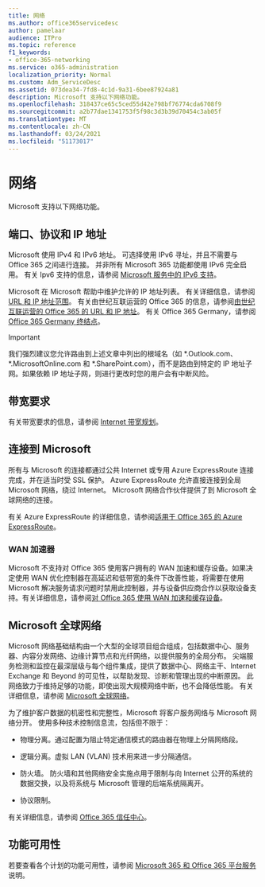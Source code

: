 ```yaml
---
title: 网络
ms.author: office365servicedesc
author: pamelaar
audience: ITPro
ms.topic: reference
f1_keywords:
- office-365-networking
ms.service: o365-administration
localization_priority: Normal
ms.custom: Adm_ServiceDesc
ms.assetid: 073dea34-7fd8-4c1d-9a31-6bee87924a81
description: Microsoft 支持以下网络功能。
ms.openlocfilehash: 318437ce65c5ced55d42e798bf76774cda6708f9
ms.sourcegitcommit: a2b77dae1341753f5f98c3d3b39d70454c3ab05f
ms.translationtype: MT
ms.contentlocale: zh-CN
ms.lasthandoff: 03/24/2021
ms.locfileid: "51173017"
---
```

# <a name="networking"></a>网络

Microsoft 支持以下网络功能。
  
## <a name="ports-protocols-and-ip-addresses"></a>端口、协议和 IP 地址

Microsoft 使用 IPv4 和 IPv6 地址。 可选择使用 IPv6 寻址，并且不需要与 Office 365 之间进行连接。 并非所有 Microsoft 365 功能都使用 IPv6 完全启用。 有关 Ipv6 支持的信息，请参阅 [Microsoft 服务中的 IPv6 支持](/office365/enterprise/ipv6-support)。
  
Microsoft 在 Microsoft 帮助中维护允许的 IP 地址列表。 有关详细信息，请参阅 [URL 和 IP 地址范围](/office365/enterprise/urls-and-ip-address-ranges)。 有关由世纪互联运营的 Office 365 的信息，请参阅[由世纪互联运营的 Office 365 的 URL 和 IP 地址](/office365/enterprise/managing-office-365-endpoints)。 有关 Office 365 Germany，请参阅 [Office 365 Germany 终结点](https://support.office.com/article/Office-365-Germany-endpoints-8a113a50-0071-4155-bb8e-eba5a8dbd4c8)。
  
> [!IMPORTANT]
> 我们强烈建议您允许路由到上述文章中列出的根域名（如 \*.Outlook.com、\*.MicrosoftOnline.com 和 \*.SharePoint.com），而不是路由到特定的 IP 地址子网。如果依赖 IP 地址子网，则进行更改时您的用户会有中断风险。 
  
## <a name="bandwidth-requirements"></a>带宽要求

有关带宽要求的信息，请参阅 [Internet 带宽规划](/office365/enterprise/network-planning-and-performance)。
  
## <a name="connecting-to-microsoft"></a>连接到 Microsoft

所有与 Microsoft 的连接都通过公共 Internet 或专用 Azure ExpressRoute 连接完成，并在适当时受 SSL 保护。 Azure ExpressRoute 允许直接连接到全局 Microsoft 网络，绕过 Internet。 Microsoft 网络合作伙伴提供了到 Microsoft 全球网络的连接。
  
有关 Azure ExpressRoute 的详细信息，请参阅[适用于 Office 365 的 Azure ExpressRoute](/microsoft-365/enterprise/azure-expressroute)。
  
### <a name="wan-accelerators"></a>WAN 加速器

Microsoft 不支持对 Office 365 使用客户拥有的 WAN 加速和缓存设备。如果决定使用 WAN 优化控制器在高延迟和低带宽的条件下改善性能，将需要在使用 Microsoft 解决服务请求问题时禁用此控制器，并与设备供应商合作以获取设备支持。有关详细信息，请参阅[对 Office 365 使用 WAN 加速和缓存设备](https://support.microsoft.com/help/2690045/using-third-party-network-devices-or-solutions-with-office-365)。
  
## <a name="the-global-microsoft-network"></a>Microsoft 全球网络

Microsoft 网络基础结构由一个大型的全球项目组合组成，包括数据中心、服务器、内容分发网络、边缘计算节点和光纤网络，以提供服务的全局分布。 尖端服务检测和监控在最深层级与每个组件集成，提供了数据中心、网络主干、Internet Exchange 和 Beyond 的可见性，以帮助发现、诊断和管理出现的中断原因。 此网络致力于维持足够的功能，即使出现大规模网络中断，也不会降低性能。 有关详细信息，请参阅 [Microsoft 全球网络](/azure/networking/microsoft-global-network)。 
  
为了维护客户数据的机密性和完整性，Microsoft 将客户服务网络与 Microsoft 网络分开。 使用多种技术控制信息流，包括但不限于：
  
- 物理分离。通过配置为阻止特定通信模式的路由器在物理上分隔网络段。
    
- 逻辑分离。虚拟 LAN (VLAN) 技术用来进一步分隔通信。
    
- 防火墙。 防火墙和其他网络安全实施点用于限制与向 Internet 公开的系统的数据交换，以及将系统与 Microsoft 管理的后端系统隔离开。 
    
- 协议限制。
    
有关详细信息，请参阅 [Office 365 信任中心](https://www.microsoft.com/trust-center)。 
  
## <a name="feature-availability"></a>功能可用性

若要查看各个计划的功能可用性，请参阅 [Microsoft 365 和 Office 365 平台服务](office-365-platform-service-description.md)说明。
